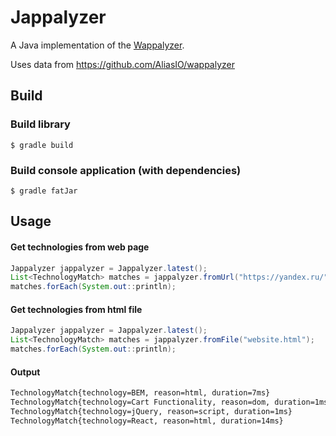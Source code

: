 # Jappalyzer

A Java implementation of the [Wappalyzer](https://github.com/AliasIO/wappalyzer).

Uses data from https://github.com/AliasIO/wappalyzer


## Build

### Build library
```shell
$ gradle build
```

### Build console application (with dependencies)
```shell
$ gradle fatJar
```
## Usage

#### Get technologies from web page
```java
Jappalyzer jappalyzer = Jappalyzer.latest();
List<TechnologyMatch> matches = jappalyzer.fromUrl("https://yandex.ru/");
matches.forEach(System.out::println);
```

#### Get technologies from html file
```java
Jappalyzer jappalyzer = Jappalyzer.latest();
List<TechnologyMatch> matches = jappalyzer.fromFile("website.html");
matches.forEach(System.out::println);
```

#### Output
```sh
TechnologyMatch{technology=BEM, reason=html, duration=7ms}
TechnologyMatch{technology=Cart Functionality, reason=dom, duration=1ms}
TechnologyMatch{technology=jQuery, reason=script, duration=1ms}
TechnologyMatch{technology=React, reason=html, duration=14ms}
```
